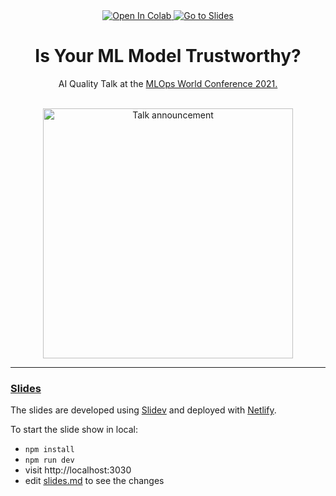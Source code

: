 <div align="center">
  
  <a href="https://colab.research.google.com/github/mariagrandury/is-your-ml-model-trustworthy/blob/main/is-your-ml-model-trustworthy.ipynb" target="_parent">
    <img src="https://colab.research.google.com/assets/colab-badge.svg" alt="Open In Colab"/>
  </a>
  <a href="https://is-your-ml-model-trustworthy.netlify.app" target="_parent">
    <img src="https://api.netlify.com/api/v1/badges/1235467e-b9ab-40fd-87b1-c17c6f5b40c8/deploy-status" alt="Go to Slides"/>
  </a>

  <h1>Is Your ML Model Trustworthy?</h1>

  <p>AI Quality Talk at the <a href="https://mlopsworld.com/"> MLOps World Conference 2021.</a></p>

  <br>
  <img src="https://pbs.twimg.com/media/E4Ay-3MVkAEBlkt?format=png&name=medium" alt="Talk announcement" width="400"/>
  <br>
  
</div>

-----

### [Slides](https://is-your-ml-model-trustworthy.netlify.app/1)

The slides are developed using [Slidev](https://github.com/slidevjs/slidev) and deployed with [Netlify](https://www.netlify.com/).

To start the slide show in local:

- `npm install`
- `npm run dev`
- visit http://localhost:3030
- edit [slides.md](./slides.md) to see the changes
